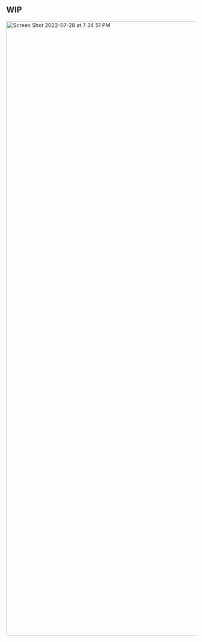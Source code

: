 ## WIP

<img width="1634" alt="Screen Shot 2022-07-28 at 7 34 51 PM" src="https://user-images.githubusercontent.com/26097794/181613362-a530f327-d215-459b-bfed-305e1c0e5cb7.png">
